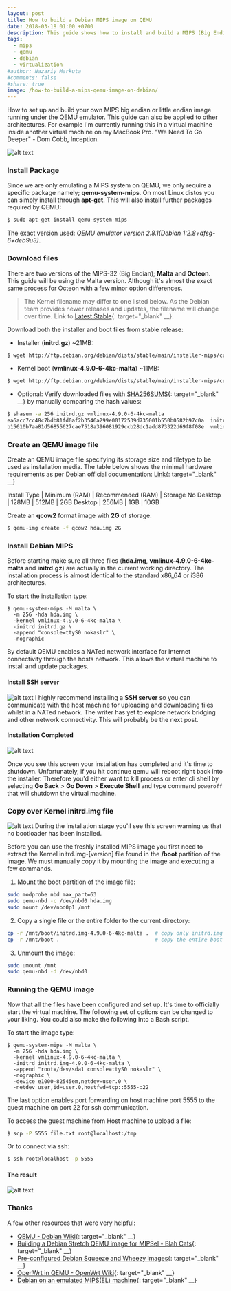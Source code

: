 ```yaml
---
layout: post
title: How to build a Debian MIPS image on QEMU
date: 2018-03-18 01:00 +0700
description: This guide shows how to install and build a MIPS (Big Endian) Debian Stretch (9.4) image for running under QEMU virtualization software. These steps could also be applied to other MIPS architectures.
tags: 
  - mips
  - qemu
  - debian
  - virtualization
#author: Nazariy Markuta
#comments: false
#share: true
image: /how-to-build-a-mips-qemu-image-on-debian/
---
```

How to set up and build your own MIPS big endian or little endian image running under the QEMU emulator. This guide can also be applied to other architectures. For example I'm currently running this in a virtual machine inside another virtual machine on my MacBook Pro. "We Need To Go Deeper" - Dom Cobb, Inception.


![alt text]({{page.image}}/mips-screen.png "MIPS-32 Big Endian")

### Install Package
Since we are only emulating a MIPS system on QEMU, we only require a specific package namely; **qemu-system-mips**. On most Linux distos you can simply install through **apt-get**. This will also install further packages required by QEMU:
```bash
$ sudo apt-get install qemu-system-mips
```

The exact version used: _QEMU emulator version 2.8.1(Debian 1:2.8+dfsg-6+deb9u3)_.

### Download files
There are two versions of the MIPS-32 (Big Endian); **Malta** and **Octeon**. This guide will be using the Malta version. Although it's almost the exact same process for Octeon with a few minor option differences.

> The Kernel filename may differ to one listed below. As the Debian team provides newer releases and updates, the filename will change over time. Link to [Latest Stable](http://ftp.debian.org/debian/dists/stable/main/installer-mips/current/images/malta/netboot/){: target="_blank" __}.

Download both the installer and boot files from stable release:

* Installer (**initrd.gz**) ~21MB:
```bash
$ wget http://ftp.debian.org/debian/dists/stable/main/installer-mips/current/images/malta/netboot/initrd.gz
```
* Kernel boot (**vmlinux-4.9.0-6-4kc-malta**) ~11MB:
```bash
$ wget http://ftp.debian.org/debian/dists/stable/main/installer-mips/current/images/malta/netboot/vmlinux-4.9.0-6-4kc-malta
```
* Optional: Verify downloaded files with [SHA256SUMS](http://ftp.debian.org/debian/dists/stable/main/installer-mips/current/images/SHA256SUMS){: target="_blank" __} by manually comparing the hash values:
```bash
$ shasum -a 256 initrd.gz vmlinux-4.9.0-6-4kc-malta
ea6acc7cc48c7bdb81fd0af2b3546a299e00172539d735001b550b0582b97c0a  initrd.gz
b15610b7aa81d56855627cae7518a396081929ccb28dc1add873322d69f8f08e  vmlinux-4.9.0-6-4kc-malta
```

### Create an QEMU image file
Create an QEMU image file specifying its storage size and filetype to be used as installation media. The table below shows the minimal hardware requirements as per Debian official documentation: [Link](https://www.debian.org/releases/stable/mips/ch03s04.html.en){: target="_blank" __}

Install Type | Minimum (RAM) | Recommended (RAM) | Storage
No Desktop   | 128MB         | 512MB             | 2GB
Desktop      | 256MB         | 1GB               | 10GB

Create an **qcow2** format image with **2G** of storage:

```bash
$ qemu-img create -f qcow2 hda.img 2G
```

### Install Debian MIPS
Before starting make sure all three files (**hda.img**, **vmlinux-4.9.0-6-4kc-malta** and **initrd.gz**) are actually in the current working directory. The installation process is almost identical to the standard x86_64 or i386 architectures.

To start the installation type:
```
$ qemu-system-mips -M malta \
  -m 256 -hda hda.img \
  -kernel vmlinux-4.9.0-6-4kc-malta \
  -initrd initrd.gz \
  -append "console=ttyS0 nokaslr" \
  -nographic
```

By default QEMU enables a NATed network interface for Internet connectivity through the hosts network. This allows the virtual machine to install and update packages.



#### Install SSH server
![alt text]({{page.image}}/mips-ssh-install.png "MIPS SSH Install")
I highly recommend installing a **SSH server** so you can communicate with the host machine for uploading and downloading files whilst in a NATed network. The writer has yet to explore network bridging and other network connectivity. This will probably be the next post.

#### Installation Completed
![alt text]({{page.image}}/mips-installation-done.png "MIPS Installation Complete")

Once you see this screen your installation has completed and it's time to shutdown. Unfortunately, if you hit continue qemu will reboot right back into the installer. Therefore you'd either want to kill process or enter cli shell by selecting **Go Back** > **Go Down** > **Execute Shell** and type command `poweroff` that will shutdown the virtual machine.

### Copy over Kernel initrd.img file
![alt text]({{page.image}}/mips-bootloader.png "MIPS Boot Loader Error")
During the installation stage you'll see this screen warning us that no bootloader has been installed.

Before you can use the freshly installed MIPS image you first need to extract the Kernel initrd.img-[version] file found in the **/boot** partition of the image. We must manually copy it by mounting the image and executing a few commands.

1. Mount the boot partition of the image file:
```bash
sudo modprobe nbd max_part=63
sudo qemu-nbd -c /dev/nbd0 hda.img
sudo mount /dev/nbd0p1 /mnt
```

2. Copy a single file or the entire folder to the current directory:
```bash
cp -r /mnt/boot/initrd.img-4.9.0-6-4kc-malta .  # copy only initrd.img file
cp -r /mnt/boot .                               # copy the entire boot folder
```

3. Unmount the image:
```bash
sudo umount /mnt
sudo qemu-nbd -d /dev/nbd0
```

### Running the QEMU image
Now that all the files have been configured and set up. It's time to officially start the virtual machine. The following set of options can be changed to your liking. You could also make the following into a Bash script.

To start the image type:
```
$ qemu-system-mips -M malta \
  -m 256 -hda hda.img \
  -kernel vmlinux-4.9.0-6-4kc-malta \
  -initrd initrd.img-4.9.0-6-4kc-malta \
  -append "root=/dev/sda1 console=ttyS0 nokaslr" \
  -nographic \
  -device e1000-82545em,netdev=user.0 \
  -netdev user,id=user.0,hostfwd=tcp::5555-:22
```

The last option enables port forwarding on host machine port 5555 to the guest machine on port 22 for ssh communication.

To access the guest machine from Host machine to upload a file:

```bash
$ scp -P 5555 file.txt root@localhost:/tmp
```

Or to connect via ssh:

```bash
$ ssh root@localhost -p 5555
```

#### The result

![alt text]({{page.image}}/mips-screen.png "MIPS-32 Big Endian")

### Thanks
A few other resources that were very helpful:
* [QEMU - Debian Wiki](https://wiki.debian.org/QEMU){: target="_blank" __}
* [Building a Debian Stretch QEMU image for MIPSel - Blah Cats](https://blahcat.github.io/2017/07/14/building-a-debian-stretch-qemu-image-for-mipsel/){: target="_blank" __}
* [Pre-configured Debian Squeeze and Wheezy images](https://people.debian.org/~aurel32/qemu/mips/){: target="_blank" __}
* [OpenWrt in QEMU - OpenWrt Wiki](https://wiki.openwrt.org/doc/howto/qemu){: target="_blank" __}
* [Debian on an emulated MIPS(EL) machine](https://www.aurel32.net/info/debian_mips_qemu.php){: target="_blank" __}

